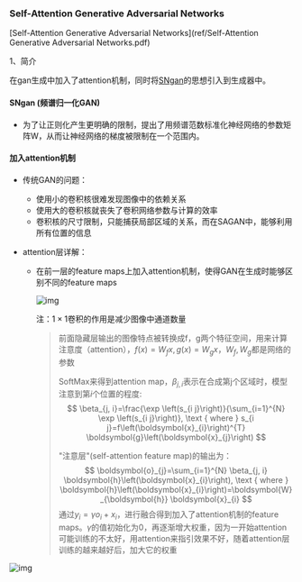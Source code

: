 ### Self-Attention Generative Adversarial Networks

[Self-Attention Generative Adversarial Networks](ref/Self-Attention Generative Adversarial Networks.pdf)



1、简介

在gan生成中加入了attention机制，同时将[SNgan](#SNgan)的思想引入到生成器中。

#### SNgan (频谱归一化GAN) 

- 为了让正则化产生更明确的限制，提出了用频谱范数标准化神经网络的参数矩阵W，从而让神经网络的梯度被限制在一个范围内。

#### 加入attention机制 

- 传统GAN的问题：
  - 使用小的卷积核很难发现图像中的依赖关系
  - 使用大的卷积核就丧失了卷积网络参数与计算的效率
  - 卷积核的尺寸限制，只能捕获局部区域的关系，而在SAGAN中，能够利用所有位置的信息
  
- attention层详解：
  
  - 在前一层的feature maps上加入attention机制，使得GAN在生成时能够区别不同的feature maps
  
    ![img](picture\attention1.png)
    
    注：$1\times1$卷积的作用是减少图像中通道数量
    
    > 前面隐藏层输出的图像特点被转换成f，g两个特征空间，用来计算注意度（attention），$f(x)=W_f x, g(x)=W_g x$，$W_f, W_g$都是网络的参数
    >
    > 
    >
    > SoftMax来得到attention map，$\beta_{j,i}$表示在合成第j个区域时，模型注意到第$i$个位置的程度:
    > $$
    > \beta_{j, i}=\frac{\exp \left(s_{i j}\right)}{\sum_{i=1}^{N} \exp \left(s_{i j}\right)}, \text { where } s_{i j}=f\left(\boldsymbol{x}_{i}\right)^{T} \boldsymbol{g}\left(\boldsymbol{x}_{j}\right)
    > $$
    > 
    >
    > "注意层"(self-attention feature map)的输出为：
    > $$
    > \boldsymbol{o}_{j}=\sum_{i=1}^{N} \beta_{j, i} \boldsymbol{h}\left(\boldsymbol{x}_{i}\right), \text { where } \boldsymbol{h}\left(\boldsymbol{x}_{i}\right)=\boldsymbol{W}_{\boldsymbol{h}} \boldsymbol{x}_{i}
    > $$
    > 通过$y_i=\gamma o_i+x_i$，进行融合得到加入了attention机制的feature maps。$\gamma$的值初始化为0，再逐渐增大权重，因为一开始attention可能训练的不太好，用attention来指引效果不好，随着attention层训练的越来越好后，加大它的权重

![img](https://img-blog.csdn.net/20180603120914577)

​	

